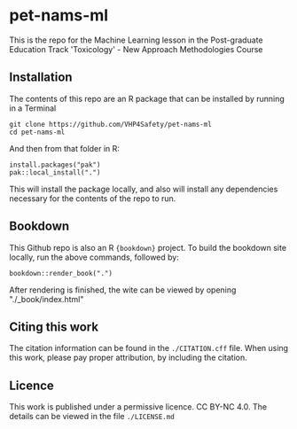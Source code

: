 # pet-nams-ml
This is the repo for the Machine Learning lesson in the Post-graduate Education Track 'Toxicology' - New Approach Methodologies Course

## Installation
The contents of this repo are an R package that can be installed by running in a Terminal
```
git clone https://github.com/VHP4Safety/pet-nams-ml
cd pet-nams-ml
```

And then from that folder in R:
```
install.packages("pak")
pak::local_install(".") 
```

This will install the package locally, and also will install any dependencies necessary for the contents of the repo to run.

## Bookdown
This Github repo is also an R `{bookdown}` project. To build the bookdown site locally, run the above commands, followed by:
```
bookdown::render_book(".")
```
After rendering is finished, the wite can be viewed by opening "./_book/index.html" 

## Citing this work
The citation information can be found in the `./CITATION.cff` file. When using this work, please pay proper attribution, by including the citation.

## Licence
This work is published under a permissive licence. CC BY-NC 4.0. The details can be viewed in the file `./LICENSE.md` 
